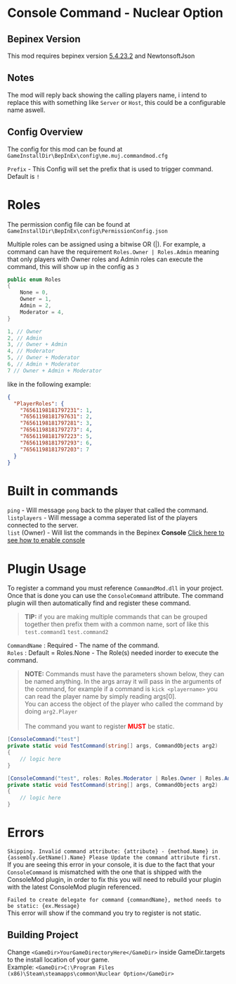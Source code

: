 # Console Command - Nuclear Option

## Bepinex Version
This mod requires bepinex version [5.4.23.2](https://github.com/BepInEx/BepInEx/releases/tag/v5.4.23.2) and NewtonsoftJson

## Notes
The mod will reply back showing the calling players name, i intend to replace this with something like `Server` or `Host`, this could be a configurable name aswell. 

## Config Overview

The config for this mod can be found at `GameInstallDir\BepInEx\config\me.muj.commandmod.cfg`

`Prefix` - This Config will set the prefix that is used to trigger command. Default is `!`

# Roles

The permission config file can be found at `GameInstallDir\BepInEx\config\PermissionConfig.json`

Multiple roles can be assigned using a bitwise OR (|). For example, a command can have the requirement `Roles.Owner | Roles.Admin`
meaning that only players with Owner roles and Admin roles can execute the command, this will show up in the config as `3`

```csharp
public enum Roles
{
    None = 0,
    Owner = 1,
    Admin = 2,
    Moderator = 4,
}

1, // Owner
2, // Admin
3, // Owner + Admin
4, // Moderator
5, // Owner + Moderator
6, // Admin + Moderator
7 // Owner + Admin + Moderator
```

like in the following example:
```json
{
  "PlayerRoles": {
    "76561198181797231": 1,
    "76561198181797631": 2,
    "76561198181797281": 3,
    "76561198181797273": 4,
    "76561198181797223": 5,
    "76561198181797293": 6,
    "76561198181797203": 7
  }
}
```




# Built in commands

`ping` - Will message `pong` back to the player that called the command. <br>
`listplayers` - Will message a comma seperated list of the players connected to the server. <br>
`list` (Owner) - Will list the commands in the Bepinex **Console** [Click here to see how to enable console](https://docs.bepinex.dev/articles/user_guide/troubleshooting.html) <br>

# Plugin Usage

To register a command you must reference `CommandMod.dll` in your project. Once that is done you can use the `ConsoleCommand` attribute. 
The command plugin will then automatically find and register these command. <br>

> **TIP:** if you are making multiple commands that can be grouped together then prefix them with a common name, sort of like this `test.command1` `test.command2` <br/> 

`CommandName` : Required - The name of the command. <br> 
`Roles` : Default = Roles.None - The Role(s) needed inorder to execute the command.

>**NOTE:** Commands must have the parameters shown below, they can be named anything. In the args array it will pass in the arguments of the command, 
> for example if a command is `kick <playername>` you can read the player name by simply reading args[0].
> <br/>
> You can access the object of the player who called the command by doing `arg2.Player` <br>
> <br>
> The command you want to register <b style="color:red;">MUST</b> be static.

```csharp
[ConsoleCommand("test"]
private static void TestCommand(string[] args, CommandObjects arg2)
{
    // logic here
}

[ConsoleCommand("test", roles: Roles.Moderator | Roles.Owner | Roles.Admin)]
private static void TestCommand(string[] args, CommandObjects arg2)
{
    // logic here
}
```

# Errors

`Skipping. Invalid command attribute: {attribute} - {method.Name} in {assembly.GetName().Name} Please Update the command attribute first.` <br>
If you are seeing this error in your console, it is due to the fact that your `ConsoleCommand` is mismatched with the one that is shipped with the ConsoleMod plugin, 
in order to fix this you will need to rebuild your plugin with the latest ConsoleMod plugin referenced.

`Failed to create delegate for command {commandName}, method needs to be static: {ex.Message}` <br>
This error will show if the command you try to register is not static.

## Building Project

Change `<GameDir>YourGameDirectoryHere</GameDir>` inside GameDir.targets to the install location of your game. <br>
Example: `<GameDir>C:\Program Files (x86)\Steam\steamapps\common\Nuclear Option</GameDir>`
